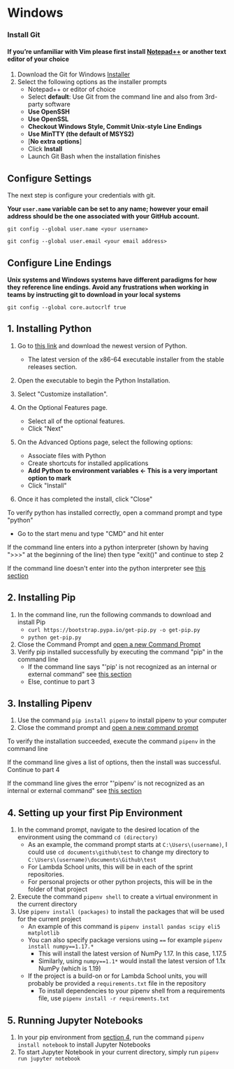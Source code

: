# Windows

### **Install Git**

#### **If you’re unfamiliar with Vim please first install** [**Notepad++**](https://github.com/notepad-plus-plus/notepad-plus-plus/releases/download/v7.8.5/npp.7.8.5.Installer.exe) **or another text editor of your choice** <a id="if-youre-unfamiliar-with-vim-please-first-install-notepad-or-another-text-editor-of-your-choice"></a>

1. Download the Git for Windows [Installer](https://github.com/git-for-windows/git/releases/download/v2.25.1.windows.1/Git-2.25.1-32-bit.exe)​
2. Select the following options as the installer prompts
   * Notepad++ or editor of choice
   * Select **default**: Use Git from the command line and also from 3rd-party software
   * **Use OpenSSH**
   * **Use OpenSSL**
   * **Checkout Windows Style, Commit Unix-style Line Endings**
   * **Use MinTTY \(the default of MSYS2\)**
   * \[**No extra options**\]
   * Click **Install**
   * Launch Git Bash when the installation finishes

## **Configure Settings** <a id="configure-settings"></a>

The next step is configure your credentials with git.

**Your `user.name` variable can be set to any name; however your email address should be the one associated with your GitHub account.**

```text
git config --global user.name <your username>
```

```text
git config --global user.email <your email address>
```

## Configure Line Endings <a id="configure-line-endings"></a>

**Unix systems and Windows systems have different paradigms for how they reference line endings. Avoid any frustrations when working in teams  by instructing git to download in your local systems**  


```text
git config --global core.autocrlf true
```

<h2 id='InstallPython'> 1. Installing Python </h2>

1. Go to [this link](https://www.python.org/downloads/windows/) and download the newest version of Python.
   - The latest version of the x86-64 executable installer from the stable releases section.
    
2. Open the executable to begin the Python Installation.
3. Select "Customize installation".
4. On the Optional Features page.
    - Select all of the optional features.
    - Click "Next"
5. On the Advanced Options page, select the following options:
    - Associate files with Python
    - Create shortcuts for installed applications
    - <b>Add Python to environment variables <- This is a very important option to mark</b>
    - Click "Install"
6. Once it has completed the install, click "Close"
    
To verify python has installed correctly, open a command prompt and type "python"
<a id='opencmd'></a>
<ul><li> Go to the start menu and type "CMD" and hit enter </li></ul> 

If the command line enters into a python interpreter (shown by having ">>>" at the beginning of the line) then type "exit()" and continue to step 2

If the command line doesn't enter into the python interpreter see <a href='#InstallPython'>this section</a>

<h2 id='InstallPip'> 2. Installing Pip </h2>

1. In the command line, run the following commands to download and install Pip<br>
    - `curl https://bootstrap.pypa.io/get-pip.py -o get-pip.py`
    - `python get-pip.py`
2. Close the Command Prompt and <a href='#opencmd'>open a new Command Prompt</a>
3. Verify pip installed successfully by executing the command "pip" in the command line
    - If the command line says "'pip' is not recognized as an internal or external command" see <a href='#InstallPip'>this section</a>
    - Else, continue to part 3
    
<h2 id='InstallPipenv'> 3. Installing Pipenv </h2>

1. Use the command `pip install pipenv` to install pipenv to your computer
2. Close the command prompt and <a href='#opencmd'> open a new command prompt</a>

To verify the installation succeeded, execute the command `pipenv` in the command line

If the command line gives a list of options, then the install was successful. Continue to part 4

If the command line gives the error "'pipenv' is not recognized as an internal or external command" see <a href='#InstallPipenv'>this section</a>

<h2 id='FirstEnv'> 4. Setting up your first Pip Environment </h2>

1. In the command prompt, navigate to the desired location of the environment using the command `cd (directory)`
    - As an example, the command prompt starts at `C:\Users\(username)`, I could use `cd documents\github\test` to change
    my directory to `C:\Users\(username)\documents\Github\test`
    - For Lambda School units, this will be in each of the sprint repositories. 
    - For personal projects or other python projects, this will be in the folder of that project    
2. Execute the command `pipenv shell` to create a virtual environment in the current directory
3. Use `pipenv install (packages)` to install the packages that will be used for the current project
    - An example of this command is `pipenv install pandas scipy eli5 matplotlib`
    - You can also specify package versions using `==` for example `pipenv install numpy==1.17.*`
        - This will install the latest version of NumPy 1.17. In this case, 1.17.5
        - Similarly, using `numpy==1.1*` would install the latest version of 1.1x NumPy (which is 1.19)
    - If the project is a build-on or for Lambda School units, you will probably be provided a `requirements.txt` file in the repository
        - To install dependencies to your pipenv shell from a requirements file, use `pipenv install -r requirements.txt`

<h2 id='JupNote'> 5. Running Jupyter Notebooks </h2>

1. In your pip environment from <a href='#FirstEnv'>section 4</a>, run the command `pipenv install notebook` to install Jupyter Notebooks
2. To start Jupyter Notebook in your current directory, simply run `pipenv run jupyter notebook`

